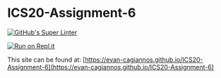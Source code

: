 # ICS20-Assignment-6
[![GitHub's Super Linter](https://github.com/evan-cagiannos/ICS20-Assignment-6/workflows/GitHub's%20Super%20Linter/badge.svg)](https://github.com/ICS20-Assignment-6/ICS20-SpaceAliens1/actions)

[![Run on Repl.it](https://repl.it/badge/github/ICS20-Assignment-6)](https://repl.it/github/evan-cagiannos/ICS20-Assignment-6)

This site can be found at: [https://evan-cagiannos.github.io/ICS20-Assignment-6](https://evan-cagiannos.github.io/ICS20-Assignment-6)
